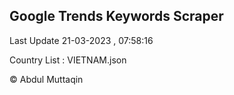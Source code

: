 

## Google Trends Keywords Scraper 
 
Last Update 21-03-2023 , 07:58:16

Country List :
VIETNAM.json



© Abdul Muttaqin 
